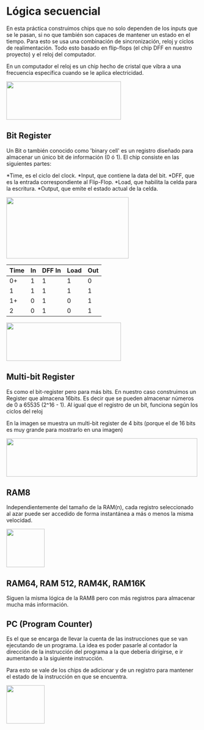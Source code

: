 # Lógica secuencial

En esta práctica construimos chips que no solo dependen de los inputs que se le pasan, si no que también son capaces de mantener un estado en el tiempo. Para esto se usa una combinación de sincronización, reloj y ciclos de realimentación. Todo esto basado en flip-flops (el chip DFF en nuestro proyecto) y el reloj del computador.

En un computador el reloj es un chip hecho de cristal que vibra a una frecuencia específica cuando se le aplica electricidad.

<img
src="https://upload.wikimedia.org/wikipedia/commons/thumb/6/60/Dallas-Semiconductor-DS1287-Real-Time-IC.jpg/300px-Dallas-Semiconductor-DS1287-Real-Time-IC.jpg" width="300px" height="100px">


## Bit Register
Un Bit o también conocido como 'binary cell' es un registro diseñado para almacenar un único bit de información (0 ó 1). El chip consiste en las siguientes partes:

*Time, es el ciclo del clock.
*Input, que contiene la data del bit.
*DFF, que es la entrada correspondiente al Flip-Flop.
*Load, que habilita la celda para la escritura.
*Output, que emite el estado actual de la celda.

<img src="https://i.imgur.com/73so72z.jpeg" width="320px" height="160px">


| Time | In | DFF In | Load | Out |
|------|----|--------|------|-----|
| 0+   | 1  | 1      | 1    | 0   |
| 1    | 1  | 1      | 1    | 1   |
| 1+   | 0  | 1      | 0    | 1   |
| 2    | 0  | 1      | 0    | 1   |

<img src="https://www.google.com/url?sa=i&url=https%3A%2F%2Fcs.stackexchange.com%2Fquestions%2F74000%2F1-bit-register-with-data-flip-flop-doesnt-store-bit&psig=AOvVaw1JMwecNNWcA0eCahf-3fYY&ust=1696612542425000&source=images&cd=vfe&opi=89978449&ved=0CBEQjRxqFwoTCIDbmZS034EDFQAAAAAdAAAAABAE" width="300px" height="100px">

## Multi-bit Register


Es como el bit-register pero para más bits. En nuestro caso construimos un Register que almacena 16bits. Es decir que se pueden almacenar números de 0 a 65535 (2^16 - 1). Al igual que el registro de un bit, funciona según los ciclos del reloj

En la imagen se muestra un multi-bit register de 4 bits (porque el de 16 bits es muy grande para mostrarlo en una imagen)

<img src="https://3.bp.blogspot.com/_IAOnao4zJIo/TJhLD_mxWDI/AAAAAAAAABI/ZsQ4jvxcYvs/s1600/SISO.gif" width="500px" height="100px">

## RAM8
Independientemente del tamaño de la RAM(n),
cada registro seleccionado al azar puede ser
accedido de forma instantánea a más o menos la misma velocidad.

<img src="https://i.imgur.com/0iIJTLN.jpeg" width="100px" height="100px">

## RAM64, RAM 512, RAM4K, RAM16K

Siguen la misma lógica de la RAM8 pero con más registros para almacenar mucha más información.


## PC (Program Counter)

Es el que se encarga de llevar la cuenta de las instrucciones que se van ejecutando de un programa. La idea es poder pasarle al contador la dirección de la instrucción del programa a la que debería dirigirse, e ir aumentando a la siguiente instrucción. 

Para esto se vale de los chips de adicionar y de un registro para mantener el estado de la instrucción en que se encuentra.

<img src="https://i.stack.imgur.com/w1RXp.png" width="100px" height="100px">



